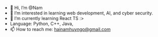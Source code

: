 - 👋 Hi, I’m @Nam
- 👀 I’m interested in learning web development, AI, and cyber security.
- 🌱 I’m currently learning React TS :>
- Language: Python, C++, Java,
- 📫 How to reach me: hainamhuyngo@gmail.com

<!---
ncpz/ncpz is a ✨ special ✨ repository because its `README.md` (this file) appears on your GitHub profile.
You can click the Preview link to take a look at your changes.
--->
